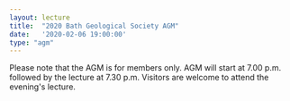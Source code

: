 ```yaml
---
layout: lecture
title:  "2020 Bath Geological Society AGM"
date:   '2020-02-06 19:00:00'
type: "agm"
---
```

Please note that the AGM is for members only. AGM will start at 7.00 p.m. followed by the lecture at 7.30 p.m.  Visitors are welcome to attend the evening's lecture.